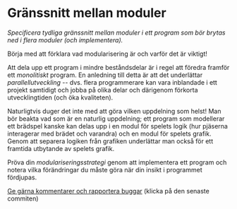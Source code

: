 # Gränssnitt mellan moduler

_Specificera tydliga gränssnitt mellan moduler i ett program som bör brytas ned i flera moduler (och implementera)._

Börja med att förklara vad modularisering är och varför det är
viktigt!

Att dela upp ett program i mindre beståndsdelar är i regel att
föredra framför ett *monolitiskt* program. En anledning till detta
är att det underlättar *parallellutveckling* -- dvs. flera
programmerare kan vara inblandade i ett projekt samtidigt och
jobba på olika delar och därigenom förkorta utvecklingtiden (och
öka kvaliteten).

Naturligtvis duger det inte med att göra vilken uppdelning som
helst! Man bör beakta vad som är en naturlig uppdelning; ett
program som modellerar ett brädspel kanske kan delas upp i en
modul för spelets logik (hur pjäserna interagerar med brädet och
varandra) och en modul för spelets grafik. Genom att separera
logiken från grafiken underlättar man också för ett framtida
utbytande av spelets grafik.

Pröva din *modulariseringsstrategi* genom att implementera ett
program och notera vilka förändringar du måste göra när din insikt
i programmet fördjupas.

[Ge gärna kommentarer och rapportera buggar](https://github.com/IOOPM-UU/achievements/commits/master/K30.md) (klicka på den senaste commiten)
